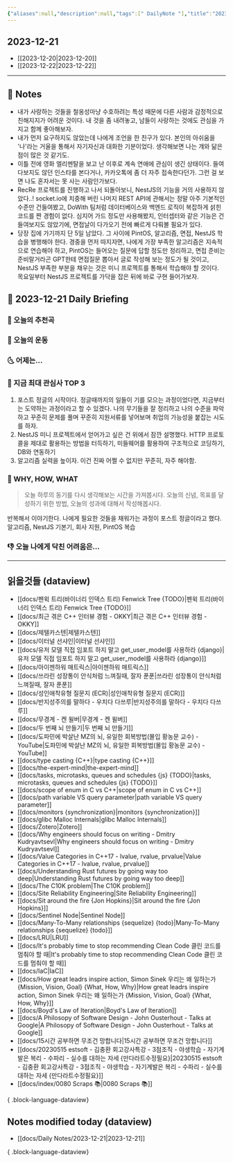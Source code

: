 ```yaml
---
{"aliases":null,"description":null,"tags":[" DailyNote "],"title":"2023-12-21","created":"2023-12-21T02:19:30","updated":"2023-12-21T16:07:48","dg-publish":true,"permalink":"/docs/Daily Notes/2023-12-21/","dgPassFrontmatter":true}
---
```



## 2023-12-21

- [[2023-12-20\|2023-12-20]] 
- [[2023-12-22\|2023-12-22]]

---

## 📝 Notes

- 내가 사랑하는 것들을 철옹성마냥 수호하려는 특성 때문에 다른 사람과 감정적으로 친해지지가 어려운 것이다. 내 것을 좀 내려놓고, 남들이 사랑하는 것에도 관심을 가지고 함께 좋아해보자.
- 내가 먼저 요구하지도 않았는데 나에게 조언을 한 친구가 있다. 본인의 아쉬움을 '나'라는 거울을 통해서 자기자신과 대화한 기분이었다. 생각해보면 나는 걔와 닮은 점이 많은 것 같기도.
- 이틀 전에 영화 엘리멘탈을 보고 난 이후로 계속 연애에 관심이 생긴 상태이다. 들여다보지도 않던 인스타를 본다거나, 카카오톡에 좀 더 자주 접속한다던가. 그런 걸 보면 나도 혼자서는 못 사는 사람인가보다.
- RecRe 프로젝트를 진행하고 나서 되돌아보니, NestJS의 기능을 거의 사용하지 않았다..! socket.io에 치중해 버린 나머지 REST API에 관해서는 정말 아주 기본적인 수준만 건들여봤고, DoWith 팀처럼 데이터베이스와 백엔드 로직이 복잡하게 섥힌 코드를 짠 경험이 없다. 심지어 가드 정도만 사용해봤지, 인터셉터와 같은 기능은 건들여보지도 않았기에, 면접날이 다가오기 전에 빠르게 다뤄볼 필요가 있다. 
- 당장 집에 가기까지 단 5일 남았다. 그 사이에 PintOS, 알고리즘, 면접, NestJS 학습을 병행해야 한다. 경중을 먼저 따지자면, 나에게 가장 부족한 알고리즘은 지속적으로 연습해야 하고, PintOS는 들어오는 질문에 답할 정도만 정리하고, 면접 준비는 준비랄거라곤 GPT한테 면접질문 뽑아서 글로 작성해 보는 정도가 될 것이고, NestJS 부족한 부분을 채우는 것은 미니 프로젝트를 통해서 학습해야 할 것이다. 목요일부터 NestJS 프로젝트를 가닥을 잡은 뒤에 바로 구현 들어가보자.

## 📅 2023-12-21 Daily Briefing

### 🎵 오늘의 추천곡

### 🏃 오늘의 운동

### 🌜 어제는...

### 🧠 지금 최대 관심사 TOP 3

1. 포스트 정글의 시작이다. 정글때까지의 일들이 기를 모으는 과정이었다면, 지금부터는 도약하는 과정이라고 할 수 있겠다. 나의 무기들을 잘 정리하고 나의 수준을 파악하고 꾸준히 문제를 풀며 꾸준히 지원서류를 넣어보며 취업의 가능성을 붙잡는 시도를 하자.
2.  NestJS 미니 프로젝트에서 얻어가고 싶은 건 위에서 잠깐 설명했다. HTTP 프로토콜을 제대로 활용하는 방법을 터득하기, 미들웨어를 활용하여 구조적으로 코딩하기, DB와 연동하기
3. 알고리즘 실력을 높이자. 이건 진짜 어쩔 수 없지만 꾸준히, 자주 해야함.

### 🚀 WHY, HOW, WHAT

> 오늘 하루의 동기를 다시 생각해보는 시간을 가져봅시다. 오늘의 신념, 목표를 달성하기 위한 방법, 오늘의 성과에 대해서 작성해봅시다.

반복해서 이야기한다. 나에게 필요한 것들을 채워가는 과정이 포스트 정글이라고 했다. 알고리즘, NestJS 기본기, 회사 지원, PintOS 복습

### 👎 오늘 나에게 닥친 어려움은...

---

## 읽을것들 (dataview)

- [[docs/펜윅 트리(바이너리 인덱스 트리) Fenwick Tree {TODO}\|펜윅 트리(바이너리 인덱스 트리) Fenwick Tree {TODO}]]
- [[docs/최근 겪은 C++ 인터뷰 경험 - OKKY\|최근 겪은 C++ 인터뷰 경험 - OKKY]]
- [[docs/제텔카스텐\|제텔카스텐]]
- [[docs/이터널 선샤인\|이터널 선샤인]]
- [[docs/유저 모델 직접 임포트 하지 말고 get_user_model를 사용하라 {django}\|유저 모델 직접 임포트 하지 말고 get_user_model를 사용하라 {django}]]
- [[docs/아이젠하워 매트릭스\|아이젠하워 매트릭스]]
- [[docs/쓰라린 성장통이 안식처럼 느껴질때, 잘자 푼푼\|쓰라린 성장통이 안식처럼 느껴질때, 잘자 푼푼]]
- [[docs/성인애착유형 질문지 (ECR)\|성인애착유형 질문지 (ECR)]]
- [[docs/반지성주의를 말하다 - 우치다 다쓰루\|반지성주의를 말하다 - 우치다 다쓰루]]
- [[docs/무경계 - 켄 윌버\|무경계 - 켄 윌버]]
- [[docs/두 번째 뇌 만들기\|두 번째 뇌 만들기]]
- [[docs/도파민에 박살난 MZ의 뇌, 유일한 회복방법(몰입 황농문 교수) - YouTube\|도파민에 박살난 MZ의 뇌, 유일한 회복방법(몰입 황농문 교수) - YouTube]]
- [[docs/type casting {C++}\|type casting {C++}]]
- [[docs/the-expert-mind\|the-expert-mind]]
- [[docs/tasks, microtasks, queues and schedules {js} {TODO}\|tasks, microtasks, queues and schedules {js} {TODO}]]
- [[docs/scope of enum in C vs C++\|scope of enum in C vs C++]]
- [[docs/path variable VS query parameter\|path variable VS query parameter]]
- [[docs/monitors {synchronization}\|monitors {synchronization}]]
- [[docs/glibc Malloc Internals\|glibc Malloc Internals]]
- [[docs/Zotero\|Zotero]]
- [[docs/Why engineers should focus on writing - Dmitry Kudryavtsevl\|Why engineers should focus on writing - Dmitry Kudryavtsevl]]
- [[docs/Value Categories in C++17 - lvalue, rvalue, prvalue\|Value Categories in C++17 - lvalue, rvalue, prvalue]]
- [[docs/Understanding Rust futures by going way too deep\|Understanding Rust futures by going way too deep]]
- [[docs/The C10K problem\|The C10K problem]]
- [[docs/Site Reliability Engineering\|Site Reliability Engineering]]
- [[docs/Sit around the fire {Jon Hopkins}\|Sit around the fire {Jon Hopkins}]]
- [[docs/Sentinel Node\|Sentinel Node]]
- [[docs/Many-To-Many relationships {sequelize} {todo}\|Many-To-Many relationships {sequelize} {todo}]]
- [[docs/LRU\|LRU]]
- [[docs/It's probably time to stop recommending Clean Code 클린 코드를 멈춰야 할 때\|It's probably time to stop recommending Clean Code 클린 코드를 멈춰야 할 때]]
- [[docs/IaC\|IaC]]
- [[docs/How great leadrs inspire action, Simon Sinek 우리는 왜 일하는가 {Mission, Vision, Goal} {What, How, Why}\|How great leadrs inspire action, Simon Sinek 우리는 왜 일하는가 {Mission, Vision, Goal} {What, How, Why}]]
- [[docs/Boyd's Law of Iteration\|Boyd's Law of Iteration]]
- [[docs/A Philosopy of Software Design - John Ousterhout - Talks at Google\|A Philosopy of Software Design - John Ousterhout - Talks at Google]]
- [[docs/15시간 공부하면 무조건 망합니다\|15시간 공부하면 무조건 망합니다]]
- [[docs/20230515 estsoft - 김충환 회고강사특강 - 3점조직 - 야생학습 - 자기계발은 복리 - 수파리 - 실수를 대하는 자세 {만다라트수정필요}\|20230515 estsoft - 김충환 회고강사특강 - 3점조직 - 야생학습 - 자기계발은 복리 - 수파리 - 실수를 대하는 자세 {만다라트수정필요}]]
- [[docs/index/0080 Scraps 📚\|0080 Scraps 📚]]

{ .block-language-dataview}

## Notes modified today (dataview)

- [[docs/Daily Notes/2023-12-21\|2023-12-21]]

{ .block-language-dataview}
